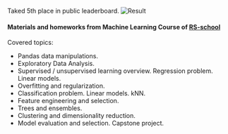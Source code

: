 Taked 5th place in public leaderboard.
![Result](https://i.ibb.co/Vpm9GhL/Screenshot-from-2022-11-18-19-16-51.png)

#### Materials and homeworks from Machine Learning Course of [RS-school](https://rs.school/machine-learning/)

Covered topics:
- Pandas data manipulations.
- Exploratory Data Analysis.
- Supervised / unsupervised learning overview. Regression problem. Linear models.
- Overfitting and regularization.
- Classification problem. Linear models. kNN.
- Feature engineering and selection.
- Trees and ensembles.
- Clustering and dimensionality reduction.
- Model evaluation and selection. Capstone project.
